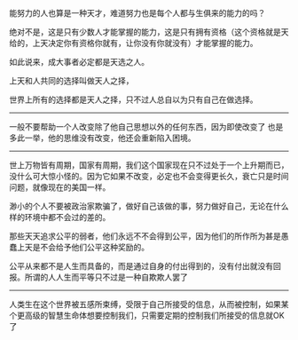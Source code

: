 能努力的人也算是一种天才，难道努力也是每个人都与生俱来的能力的吗？

绝对不是，这是只有少数人才能掌握的能力，这是只有拥有资格（这个资格就是天给的，上天决定你有资格你就有，让你没有你就没有）才能掌握的能力。

如此说来，成大事者必定都是天选之人。

上天和人共同的选择叫做天人之择，

世界上所有的选择都是天人之择，只不过人总自以为只有自己在做选择。
___
一般不要帮助一个人改变除了他自己思想以外的任何东西，因为即使改变了 也是多此一举，他的思维没有改变，他还会重新陷入困境。
___
世上万物皆有周期，国家有周期，我们这个国家现在只不过处于一个上升期而已，没什么可大惊小怪的。因为它如果不改变，必定也不会变得更长久，衰亡只是时间问题，就像现在的美国一样。

渺小的个人不要被政治家欺骗了，做好自己该做的事，努力做好自己，无论在什么样的环境中都不会过的差的。

那些天天追求公平的弱者，他们永远不不会得到公平，因为他们的所作所为甚是愚蠢上天是不会给予他们公平这种奖励的。

公平从来都不是人生而具备的，而是通过自身的付出得到的，没有付出就没有回报。所谓的人人生而平等只不过是一种自欺欺人罢了
___
人类生在这个世界被五感所束缚，受限于自己所接受的信息，从而被控制，如果某个更高级的智慧生命体想要控制我们，只需要定期的控制我们所接受的信息就OK了